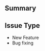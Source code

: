 ## Summary
<!--Describe the change berifly-->

## Issue Type
<!--Pick one below and delete the rest-->
- New Feature
- Bug fixing